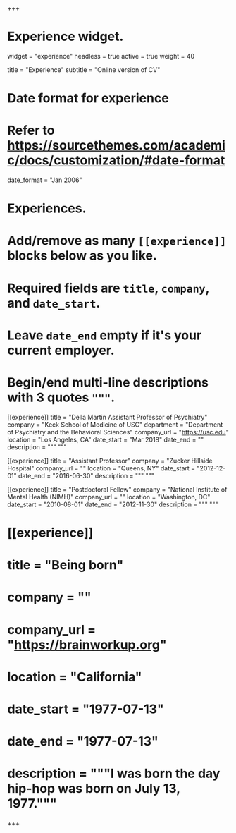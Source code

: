 +++
# Experience widget.
widget = "experience"
headless = true
active = true
weight = 40

title = "Experience"
subtitle = "Online version of CV"

# Date format for experience
#   Refer to https://sourcethemes.com/academic/docs/customization/#date-format
date_format = "Jan 2006"

# Experiences.
#   Add/remove as many `[[experience]]` blocks below as you like.
#   Required fields are `title`, `company`, and `date_start`.
#   Leave `date_end` empty if it's your current employer.
#   Begin/end multi-line descriptions with 3 quotes `"""`.
[[experience]]
  title = "Della Martin Assistant Professor of Psychiatry"
  company = "Keck School of Medicine of USC"
  department = "Department of Psychiatry and the Behavioral Sciences"
  company_url = "https://usc.edu"
  location = "Los Angeles, CA"
  date_start = "Mar 2018"
  date_end = ""
  description = """
  """

[[experience]]
  title = "Assistant Professor"
  company = "Zucker Hillside Hospital"
  company_url = ""
  location = "Queens, NY"
  date_start = "2012-12-01"
  date_end = "2016-06-30"
  description = """
  """

[[experience]]
  title = "Postdoctoral Fellow"
  company = "National Institute of Mental Health (NIMH)"
  company_url = ""
  location = "Washington, DC"
  date_start = "2010-08-01"
  date_end = "2012-11-30"
  description = """
  """

# [[experience]]
 # title = "Being born"
 # company = ""
 # company_url = "https://brainworkup.org"
 # location = "California"
 # date_start = "1977-07-13"
 # date_end = "1977-07-13"
 # description = """I was born the day hip-hop was born on July 13, 1977."""

+++
